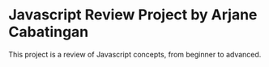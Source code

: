 # Javascript  Review Project by Arjane Cabatingan
This project is a review of Javascript  concepts, from beginner to advanced.
